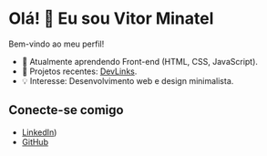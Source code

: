 # Olá! 👋 Eu sou Vitor Minatel

Bem-vindo ao meu perfil!

- 🌱 Atualmente aprendendo Front-end (HTML, CSS, JavaScript).
- 🚀 Projetos recentes: [DevLinks](https://github.com/VitorMinatel/devlinks).
- 💡 Interesse: Desenvolvimento web e design minimalista.

## Conecte-se comigo
- [LinkedIn](https://www.linkedin.com/in/vitor-minatel-silva-9ab9a4215/))
- [GitHub](https://github.com/VitorMinatel)
